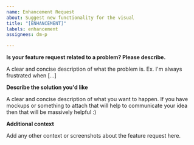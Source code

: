 ```yaml
---
name: Enhancement Request
about: Suggest new functionality for the visual
title: "[ENHANCEMENT]"
labels: enhancement
assignees: dm-p

---
```


**Is your feature request related to a problem? Please describe.**

A clear and concise description of what the problem is. Ex. I'm always frustrated when [...]

**Describe the solution you'd like**

A clear and concise description of what you want to happen. If you have mockups or something to attach that will help to communicate your idea then that will be massively helpful :)

**Additional context**

Add any other context or screenshots about the feature request here.
